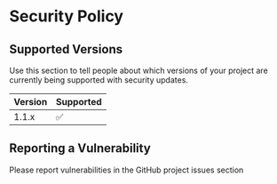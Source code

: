# Security Policy

## Supported Versions

Use this section to tell people about which versions of your project are currently being supported with security updates.

| Version | Supported          |
| ------- | ------------------ |
| 1.1.x   | :white_check_mark: |

## Reporting a Vulnerability

Please report vulnerabilities in the GitHub project issues section
